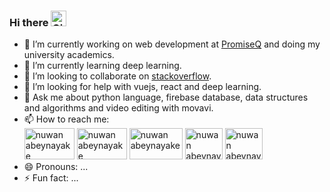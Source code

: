 ### Hi there <img src="https://camo.githubusercontent.com/e8e7b06ecf583bc040eb60e44eb5b8e0ecc5421320a92929ce21522dbc34c891/68747470733a2f2f6d656469612e67697068792e636f6d2f6d656469612f6876524a434c467a6361737252346961377a2f67697068792e676966" alt="Girl in a jacket"  width="25" height="25">

- 🔭 I’m currently working on web development at [PromiseQ](https://www.linkedin.com/company/promiseq/ "PromiseQ") and doing my university academics.
- 🌱 I’m currently learning deep learning.
- 👯 I’m looking to collaborate on [stackoverflow](https://stackoverflow.com/users/11701127/nuwan-madushanka "stackoverflow").
- 🤔 I’m looking for help with vuejs, react and deep learning.
- 💬 Ask me about python language, firebase database, data structures and algorithms and video editing with movavi.
- 📫 How to reach me: <br>  <a href="https://www.linkedin.com/in/nuwan-abeynayake/"><img src="https://i.pinimg.com/originals/de/b4/6f/deb46f02a59e3b3a2aa58fac16290d63.gif" alt="nuwan abeynayake"  width="80" height="50" ></a> 
<a href="https://stackoverflow.com/users/11701127/nuwan-madushanka"><img src="https://csshint.com/wp-content/uploads/2019/05/Animated-Logo-examples-2.gif" alt="nuwan abeynayake"  width="80" height="50" ></a>
<a href="https://www.youtube.com/channel/UCFAwxIVQXUHTo6B3E-CCxIQ"><img src="https://data.photofunky.net/output/image/4/1/7/1/4171e9/photofunky.gif" alt="nuwan abeynayake"  width="85" height="50" ></a>
<a href="https://www.instagram.com/nuwan_abeynayake/"><img src="https://i.pinimg.com/originals/16/36/3c/16363c95f647c95b678c2c5a15ea9a0e.gif" alt="nuwan abeynayake"  width="60" height="50" ></a>
<a href="https://api.whatsapp.com/send?phone=94784695571"><img src="https://i.imgur.com/VWRAQ4d.gif" alt="nuwan abeynayake"  width="60" height="50" ></a>
- 😄 Pronouns: ...
- ⚡ Fun fact: ...

